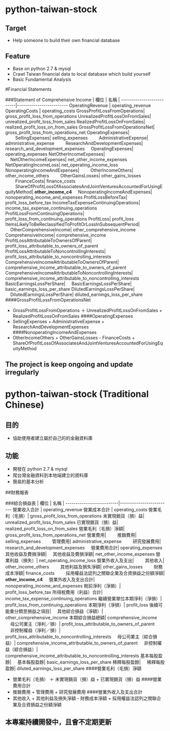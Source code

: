 # python-taiwan-stock

## Target
- Help someone to build their own financial database 



## Feature
- Base on python 2.7 & mysql
- Crawl Taiwan financial data to local database which build yourself
- Basic Fundamental Analysis



#Financial Statements

###Statement of Comprehensive Income
|            欄位          |           名稱          |
--------------------------|-------------------------
OperatingRevenue | operating_revenue
OperatingCosts | operating_costs
GrossProfitLossFromOperations| gross_profit_loss_from_operations
UnrealizedProfitLossOnFromSales| unrealized_profit_loss_from_sales
RealizedProfitLossOnFromSales| realized_profit_loss_on_from_sales
GrossProfitLossFromOperationsNet| gross_profit_loss_from_operations_net
OperatingExpenses|
&nbsp;&nbsp;&nbsp;&nbsp;&nbsp;&nbsp;&nbsp;&nbsp;SellingExpenses| selling_expenses
&nbsp;&nbsp;&nbsp;&nbsp;&nbsp;&nbsp;&nbsp;&nbsp;AdministrativeExpense| administrative_expense
&nbsp;&nbsp;&nbsp;&nbsp;&nbsp;&nbsp;&nbsp;&nbsp;ResearchAndDevelopmentExpenses| research_and_development_expenses
&nbsp;&nbsp;&nbsp;&nbsp;OperatingExpenses| operating_expenses
NetOtherIncomeExpenses|
&nbsp;&nbsp;&nbsp;&nbsp;NetOtherIncomeExpenses| net_other_income_expenses
NetOperatingIncomeLoss| net_operating_income_loss
NonoperatingIncomeAndExpenses|
&nbsp;&nbsp;&nbsp;&nbsp;&nbsp;&nbsp;&nbsp;&nbsp;OtherIncomeOthers| other_income_others
&nbsp;&nbsp;&nbsp;&nbsp;&nbsp;&nbsp;&nbsp;&nbsp;OtherGainsLosses| other_gains_losses
&nbsp;&nbsp;&nbsp;&nbsp;&nbsp;&nbsp;&nbsp;&nbsp;FinanceCosts| finance_costs
&nbsp;&nbsp;&nbsp;&nbsp;&nbsp;&nbsp;&nbsp;&nbsp;ShareOfProfitLossOfAssociatesAndJointVenturesAccountedForUsingEquityMethod| **other_income_c4**
&nbsp;&nbsp;&nbsp;&nbsp;NonoperatingIncomeAndExpenses| nonoperating_income_and_expenses
ProfitLossBeforeTax| profit_loss_before_tax
IncomeTaxExpenseContinuingOperations| income_tax_expense_continuing_operations
ProfitLossFromContinuingOperations| profit_loss_from_continuing_operations
ProfitLoss| profit_loss
ItemsLikelyToBeReclassifiedToProfitOrLossInSubsequentPeriod|
&nbsp;&nbsp;&nbsp;&nbsp;OtherComprehensiveIncome| other_comprehensive_income
ComprehensiveIncome| comprehensive_income
ProfitLossAttributableToOwnersOfParent| profit_loss_attributable_to_owners_of_parent
ProfitLossAttributableToNoncontrollingInterests| profit_loss_attributable_to_noncontrolling_interests
ComprehensiveIncomeAttributableToOwnersOfParent| comprehensive_income_attributable_to_owners_of_parent
ComprehensiveIncomeAttributableToNoncontrollingInterests| comprehensive_income_attributable_to_noncontrolling_interests
BasicEarningsLossPerShare|
&nbsp;&nbsp;&nbsp;&nbsp;BasicEarningsLossPerShare| basic_earnings_loss_per_share
DilutedEarningsLossPerShare|
&nbsp;&nbsp;&nbsp;&nbsp;DilutedEarningsLossPerShare| diluted_earnings_loss_per_share
####GrossProfitLossFromOperationsNet
- GrossProfitLossFromOperations ＋ UnrealizedProfitLossOnFromSales + RealizedProfitLossOnFromSales
####OperatingExpenses
- SellingExpenses + AdministrativeExpense + ResearchAndDevelopmentExpenses
####NonoperatingIncomeAndExpenses
- OtherIncomeOthers + OtherGainsLosses - FinanceCosts + ShareOfProfitLossOfAssociatesAndJointVenturesAccountedForUsingEquityMethod



## The project is keep ongoing and update irregularly





# python-taiwan-stock (Traditional Chinese)

## 目的
- 協助使用者建立屬於自己的的金融資料庫



## 功能
- 開發在 python 2.7 & mysql
- 爬台灣金融資料到本地端建立的資料庫
- 簡易的基本分析



##財務報表

###綜合損益表
|            欄位          |           名稱          |
--------------------------|-------------------------
營業收入合計 | operating_revenue
營業成本合計 | operating_costs
營業毛利（毛損）| gross_profit_loss_from_operations
未實現銷貨（損）益| unrealized_profit_loss_from_sales
已實現銷貨（損）益| realized_profit_loss_on_from_sales
營業毛利（毛損）淨額| gross_profit_loss_from_operations_net
營業費用|
&nbsp;&nbsp;&nbsp;&nbsp;&nbsp;&nbsp;&nbsp;&nbsp;推銷費用| selling_expenses
&nbsp;&nbsp;&nbsp;&nbsp;&nbsp;&nbsp;&nbsp;&nbsp;管理費用| administrative_expense
&nbsp;&nbsp;&nbsp;&nbsp;&nbsp;&nbsp;&nbsp;&nbsp;研究發展費用| research_and_development_expenses
&nbsp;&nbsp;&nbsp;&nbsp;營業費用合計| operating_expenses
其他收益及費損淨額|
&nbsp;&nbsp;&nbsp;&nbsp;其他收益及費損淨額| net_other_income_expenses
營業利益（損失）| net_operating_income_loss
營業外收入及支出|
&nbsp;&nbsp;&nbsp;&nbsp;&nbsp;&nbsp;&nbsp;&nbsp;其他收入| other_income_others
&nbsp;&nbsp;&nbsp;&nbsp;&nbsp;&nbsp;&nbsp;&nbsp;其他利益及損失淨額| other_gains_losses
&nbsp;&nbsp;&nbsp;&nbsp;&nbsp;&nbsp;&nbsp;&nbsp;財務成本淨額| finance_costs
&nbsp;&nbsp;&nbsp;&nbsp;&nbsp;&nbsp;&nbsp;&nbsp;採用權益法認列之關聯企業及合資損益之份額淨額| **other_income_c4**
&nbsp;&nbsp;&nbsp;&nbsp;營業外收入及支出合計| nonoperating_income_and_expenses
稅前淨利（淨損）| profit_loss_before_tax
所得稅費用（利益）合計| income_tax_expense_continuing_operations
繼續營業單位本期淨利（淨損）| profit_loss_from_continuing_operations
本期淨利（淨損）| profit_loss
後續可能重分類至損益之項目|
&nbsp;&nbsp;&nbsp;&nbsp;其他綜合損益（淨額）| other_comprehensive_income
本期綜合損益總額| comprehensive_income
&nbsp;&nbsp;&nbsp;&nbsp;母公司業主（淨利／損）| profit_loss_attributable_to_owners_of_parent
&nbsp;&nbsp;&nbsp;&nbsp;非控制權益（淨利／損）| profit_loss_attributable_to_noncontrolling_interests
&nbsp;&nbsp;&nbsp;&nbsp;母公司業主（綜合損益）| comprehensive_income_attributable_to_owners_of_parent
&nbsp;&nbsp;&nbsp;&nbsp;非控制權益（綜合損益）| comprehensive_income_attributable_to_noncontrolling_interests
基本每股盈餘|
&nbsp;&nbsp;&nbsp;&nbsp;基本每股盈餘| basic_earnings_loss_per_share
稀釋每股盈餘|
&nbsp;&nbsp;&nbsp;&nbsp;稀釋每股盈餘| diluted_earnings_loss_per_share
####營業毛利（毛損）淨額
- 營業毛利（毛損） ＋ 未實現銷貨（損）益 + 已實現銷貨（損）益
####營業費用合計
- 推銷費用 + 管理費用 + 研究發展費用
####營業外收入及支出合計
- 其他收入 + 其他利益及損失淨額 - 財務成本淨額 + 採用權益法認列之關聯企業及合資損益之份額淨額



## 本專案持續開發中，且會不定期更新

